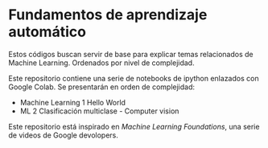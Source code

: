 # Fundamentos de aprendizaje automático
Estos códigos buscan servir de base para explicar temas relacionados de Machine Learning. Ordenados por nivel de complejidad.

Este repositorio contiene una serie de notebooks de ipython enlazados con Google Colab. Se presentarán en orden de complejidad:

- Machine Learning 1 Hello World
- ML 2 Clasificación multiclase - Computer vision

Este repositorio está inspirado en *Machine Learning Foundations*, una serie de videos de Google devolopers. 
